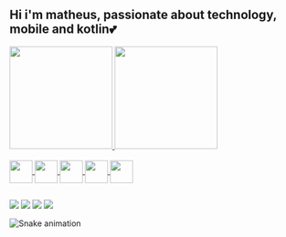 ## Hi i'm matheus, passionate about technology, mobile and kotlin💕
<div>
  <a href="https://github.com/MatheusAngelicio">
  <img height="180em" src="https://github-readme-stats.vercel.app/api?username=MatheusAngelicio&show_icons=true&theme=dracula&include_all_commits=true&count_private=true"/>
  <img height="180em" src="https://github-readme-stats.vercel.app/api/top-langs/?username=MatheusAngelicio&layout=compact&langs_count=7&theme=dracula"/>
</div>
<div style="display: inline_block"><br>
  <img align="center" height="40" width="40" src="https://cdn.jsdelivr.net/gh/devicons/devicon/icons/androidstudio/androidstudio-original.svg">
   <img align="center" height="40" width="40" src="https://cdn.jsdelivr.net/gh/devicons/devicon/icons/kotlin/kotlin-original.svg">
   <img align="center" height="40" width="40" src="https://cdn.jsdelivr.net/gh/devicons/devicon/icons/android/android-original.svg">
   <img align="center" height="40" width="40" src="https://cdn.jsdelivr.net/gh/devicons/devicon/icons/java/java-original.svg">
   <img align="center" height="40" width="40" src="https://cdn.jsdelivr.net/gh/devicons/devicon/icons/sourcetree/sourcetree-original.svg">

</div>
  
  ##
 
<div> 
  <a href="https://instagram.com/meiotheus" target="_blank"><img src="https://img.shields.io/badge/-Instagram-%23E4405F?style=for-the-badge&logo=instagram&logoColor=white" target="_blank"></a>
 	<a href="https://www.twitch.tv/mathhews69" target="_blank"><img src="https://img.shields.io/badge/Twitch-9146FF?style=for-the-badge&logo=twitch&logoColor=white" target="_blank"></a>
  <a href = "mailto:matheus.angelicio00@gmail.com"><img src="https://img.shields.io/badge/-Gmail-%23333?style=for-the-badge&logo=gmail&logoColor=white" target="_blank"></a>
  <a href="https://www.linkedin.com/in/matheus-angelicio-469a15198" target="_blank"><img src="https://img.shields.io/badge/-LinkedIn-%230077B5?style=for-the-badge&logo=linkedin&logoColor=white" target="_blank"></a> 
  
  ![Snake animation](https://github.com/RafelSenegaglie/RafelSenegaglie/blob/output/github-contribution-grid-snake.svg)
  
</div>
